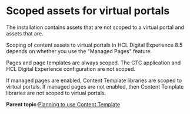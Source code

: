# Scoped assets for virtual portals 

The installation contains assets that are not scoped to a virtual portal and assets that are.

Scoping of content assets to virtual portals in HCL Digital Experience 8.5 depends on whether you use the "Managed Pages" feature.

Pages and page templates are always scoped. The CTC application and HCL Digital Experience configuration are not scoped.

If managed pages are enabled, Content Template libraries are scoped to virtual portals. If managed pages are not enabled, then Content Template libraries are not scoped to virtual portals.

**Parent topic:**[Planning to use Content Template ](../ctc/ctc_inst_deployplans.md)

